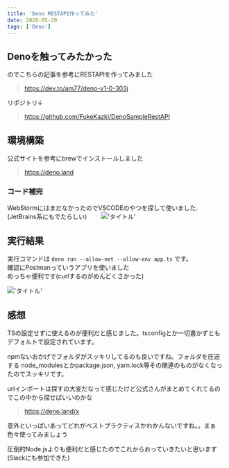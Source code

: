 ```yaml
---
title: 'Deno RESTAPI作ってみた'
date: 2020-05-29
tags: ['Deno']
---
```


## Denoを触ってみたかった
のでこちらの記事を参考にRESTAPIを作ってみました
> https://dev.to/am77/deno-v1-0-303j

リポジトリ↓
> https://github.com/FukeKazki/DenoSampleRestAPI

## 環境構築
公式サイトを参考にbrewでインストールしました  
> https://deno.land

### コード補完
WebStormにはまだなかったのでVSCODEのやつを探して使いました.(JetBrains系にもでたらしい)　　
!['タイトル'](https://i.gyazo.com/b7a15232a6e5f438f26e53025c79b6bc.png)

## 実行結果
実行コマンドは `deno run --allow-net --allow-env app.ts` です。  
確認にPostmanっていうアプリを使いました  
めっちゃ便利です(curlするのがめんどくさかった)  

!['タイトル'](https://i.gyazo.com/46bb691ba3370112dd3b629735834b49.png)

## 感想
TSの設定せずに使えるのが便利だと感じました。tsconfigとか一切書かずともデフォルトで設定されています。    

npmないおかげでフォルダがスッキリしてるのも良いですね。フォルダを圧迫する node_modulesとかpackage.json, yarn.lock等その関連のものがなくなったのでスッキリです。  

urlインポートは探すの大変だなって感じたけど公式さんがまとめてくれてるのでこの中から探せばいいのかな
> https://deno.land/x

意外といっぱいあってどれがベストプラクティスかわかんないですね。。まぁ色々使ってみましょう  
  
圧倒的Node.jsよりも便利だと感じたのでこれからおっていきたいと思います(Slackにも参加できた)
